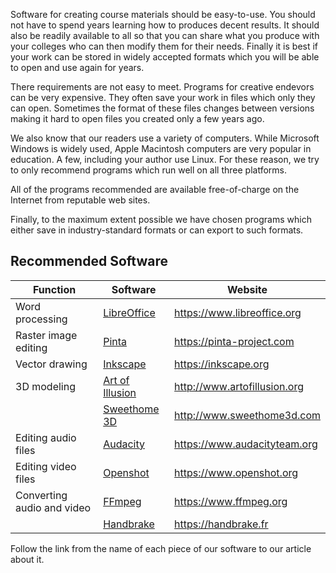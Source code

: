 Software for creating course materials should be easy-to-use. You should not
have to spend years learning how to produces decent results. It should also
be readily available to all so that you can share what you produce with your
colleges who can then modify them for their needs. Finally it is best if your
work can be stored in widely accepted formats which you will be able to open
and use again for years.

There requirements are not easy to meet. Programs for creative endevors can
be very expensive. They often save your work in files which only they can open.
Sometimes the format of these files changes between versions making it hard
to open files you created only a few years ago.

We also know that our readers use a variety of computers. While Microsoft
Windows is widely used, Apple Macintosh computers are very popular in
education. A few, including your author use Linux. For these reason, we
try to only recommend programs which run well on all three platforms.

All of the programs recommended are available free-of-charge on the 
Internet from reputable web sites.

Finally, to the maximum extent possible we have chosen programs which either
save in industry-standard formats or can export to such formats.

## Recommended Software

| Function                   | Software                     | Website                        |
|----------------------------|------------------------------|--------------------------------|
| Word processing            | [LibreOffice](libreoffice/)  | <https://www.libreoffice.org>  |
| Raster image editing       | [Pinta](pinta/)              | <https://pinta-project.com>    |
| Vector drawing             | [Inkscape](inkscape/)        | <https://inkscape.org>         |
| 3D modeling                | [Art of Illusion](aoi/)      | <http://www.artofillusion.org> |
|                            | [Sweethome 3D](sweethome3d/) | <http://www.sweethome3d.com>   |
| Editing audio files        | [Audacity](audacity/)        | <https://www.audacityteam.org> |
| Editing video files        | [Openshot](openshot/)        | <https://www.openshot.org>     |
| Converting audio and video | [FFmpeg](ffmpeg/)            | <https://www.ffmpeg.org>       |
|                            | [Handbrake](handbrake/)      | <https://handbrake.fr>         |

Follow the link from the name of each piece of our software to our article about it.

